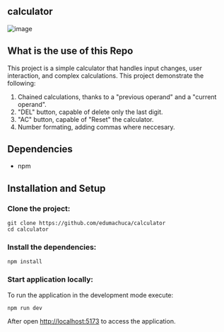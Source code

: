 ## calculator

![image](https://github.com/edumachuca/calculator/assets/115632127/1bda1946-8654-4d4c-806c-ecbf19a17588)

## What is the use of this Repo

This project is a simple calculator that handles input changes, user interaction, and complex calculations.
This project demonstrate the following:

1. Chained calculations, thanks to a "previous operand" and a "current operand".
2. "DEL" button, capable of delete only the last digit.
3. "AC" button, capable of "Reset" the calculator.
4. Number formating, adding commas where neccesary.

## Dependencies

- npm

## Installation and Setup

### Clone the project:

    git clone https://github.com/edumachuca/calculator
    cd calculator

### Install the dependencies:

    npm install

### Start application locally:

To run the application in the development mode execute:

    npm run dev

After open [http://localhost:5173](http://localhost:5173) to access the application.
